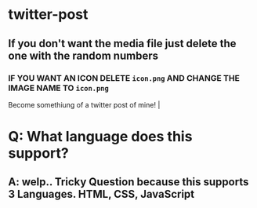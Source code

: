 # twitter-post
## If you don't want the media file just delete the one with the random numbers
### IF YOU WANT AN ICON DELETE `icon.png` AND CHANGE THE IMAGE NAME TO `icon.png`
Become somethiung of a twitter post of mine!
|
# Q: What language does this support?
## A: welp.. Tricky Question because this supports 3 Languages. HTML, CSS, JavaScript
